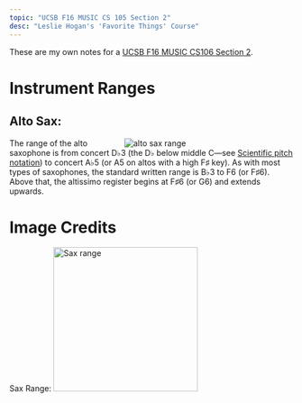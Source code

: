 ```yaml
---
topic: "UCSB F16 MUSIC CS 105 Section 2"
desc: "Leslie Hogan's 'Favorite Things' Course"
---
```


These are my own notes for a [UCSB F16 MUSIC CS106 Section 2](https://ccs.ucsb.edu/courses/favorite-things-2).

<div style="page-break-before: always;" markdown="1">

# Instrument Ranges

## Alto Sax:

<div style="float:right; width: 300px;">
<img src="https://upload.wikimedia.org/wikipedia/commons/7/7c/Sax_range.svg" alt="alto sax range" />
</div>

The range of the alto saxophone is from concert D♭3 (the D♭ below middle C—see [Scientific pitch notation](https://en.wikipedia.org/wiki/Scientific_pitch_notation)) to concert A♭5 (or A5 on altos with a high F♯ key). As with most types of saxophones, the standard written range is B♭3 to F6 (or F♯6). Above that, the altissimo register begins at F♯6 (or G6) and extends upwards.


# Image Credits

Sax Range: <a title="By Tkgd2007 (Own work) [Public domain], via Wikimedia Commons" href="https://commons.wikimedia.org/wiki/File%3ASax_range.svg"><img width="256" alt="Sax range" src="https://upload.wikimedia.org/wikipedia/commons/thumb/7/7c/Sax_range.svg/256px-Sax_range.svg.png"/></a>
